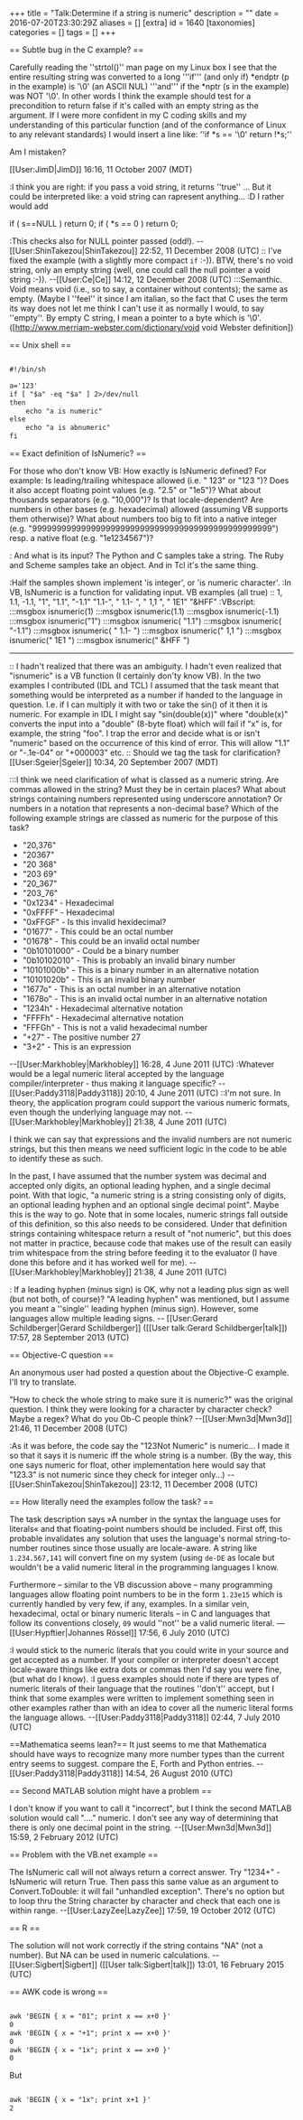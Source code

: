 +++
title = "Talk:Determine if a string is numeric"
description = ""
date = 2016-07-20T23:30:29Z
aliases = []
[extra]
id = 1640
[taxonomies]
categories = []
tags = []
+++

== Subtle bug in the C example? ==

Carefully reading the ''strtol()'' man page on my Linux box I see that the entire resulting string was converted to a long '''if''' (and only if)  *endptr (p in the example) is '\0' (an ASCII NUL) '''and''' if the *nptr (s in the example) was NOT '\0'.  In other words I think the example should test for a precondition to return false if it's called with an empty string as the argument.  If I were more confident in my C coding skills and my understanding of this particular function (and of the conformance of Linux to any relevant standards) I would insert a line like: ''if *s == '\0' return !*s;'' 

Am I mistaken?

[[User:JimD|JimD]] 16:16, 11 October 2007 (MDT)

:I think you are right: if you pass a void string, it returns ''true'' ... But it could be interpreted like: a void string can rapresent anything... :D I rather would add

<c>if ( s==NULL ) return 0;
if ( *s == 0 ) return 0;</c>

:This checks also for NULL pointer passed (odd!). --[[User:ShinTakezou|ShinTakezou]] 22:52, 11 December 2008 (UTC)
:: I've fixed the example (with a slightly more compact <code>if</code> :-)). BTW, there's no void string, only an empty string (well, one could call the null pointer a void string :-)). --[[User:Ce|Ce]] 14:12, 12 December 2008 (UTC)
:::Semanthic. Void means void (i.e., so to say, a container without contents); the same as empty. (Maybe I ''feel'' it since I am italian, so the fact that C uses the term its way does not let me think I can't use it as normally I would, to say ''empty''. By empty C string, I mean a pointer to a byte which is '\0'. ([http://www.merriam-webster.com/dictionary/void void Webster definition])

== Unix shell ==


```txt

#!/bin/sh

a='123'
if [ "$a" -eq "$a" ] 2>/dev/null
then
    echo "a is numeric"
else
    echo "a is abnumeric"
fi

```


== Exact definition of IsNumeric? ==

For those who don't know VB: How exactly is IsNumeric defined?
For example: Is leading/trailing whitespace allowed (i.e. "   123" or "123  ")?
Does it also accept floating point values (e.g. "2.5" or "1e5")?
What about thousands separators (e.g. "10,000")? Is that locale-dependent?
Are numbers in other bases (e.g. hexadecimal) allowed (assuming VB supports them otherwise)?
What about numbers too big to fit into a native integer (e.g. "9999999999999999999999999999999999999999999999999") resp. a native float (e.g. "1e1234567")?

: And what is its input?  The Python and C samples take a string.  The Ruby and Scheme samples take an object.  And in Tcl it's the same thing.

:Half the samples shown implement 'is integer', or 'is numeric character'. 
:In VB, IsNumeric is a function for validating input. VB examples (all true)
:: 1, 1.1, -1.1, "1", "1.1", "-1.1" "1.1-", " 1.1- ", " 1,1 ", " 1E1" "&HFF"
:VBscript:
:::msgbox isnumeric(1)
:::msgbox isnumeric(1.1)
:::msgbox isnumeric(-1.1)
:::msgbox isnumeric("1")
:::msgbox isnumeric( "1.1")
:::msgbox isnumeric( "-1.1")
:::msgbox isnumeric( " 1.1- ")
:::msgbox isnumeric(" 1,1 ")
:::msgbox isnumeric(" 1E1 ")
:::msgbox isnumeric(" &HFF ")

----

:: I hadn't realized that there was an ambiguity. I hadn't even realized that "isnumeric" is a VB function (I certainly don'ty know VB). In the two examples I contributed (IDL and TCL) I assumed that the task meant that something would be interpreted as a number if handed to the language in question. I.e. if I can multiply it with two or take the sin() of it then it is numeric. For example in IDL I might say "sin(double(x))" where "double(x)" converts the input into a "double" (8-byte float) which will fail if "x" is, for example, the string "foo". I trap the error and decide what is or isn't "numeric" based on the occurrence of this kind of error. This will allow "1.1" or "-.1e-04" or "+000003" etc.
:: Should we tag the task for clarification? [[User:Sgeier|Sgeier]] 10:34, 20 September 2007 (MDT)

:::I think we need clarification of what is classed as a numeric string. Are commas allowed in the string? Must they be in certain places? What about strings containing numbers represented using underscore annotation? Or numbers in a notation that represents a non-decimal base?
Which of the following example strings are classed as numeric for the purpose of this task?

* "20,376"
* "20367"
* "20 368"
* "203 69"
* "20_367"
* "203_76"
* "0x1234" - Hexadecimal
* "0xFFFF" - Hexadecimal
* "0xFFGF" - Is this invalid hexidecimal?
* "01677" - This could be an octal number
* "01678" - This could be an invalid octal number
* "0b10101000" - Could be a binary number
* "0b10102010" - This is probably an invalid binary number
* "10101000b" - This is a binary number in an alternative notation
* "10101020b" - This is an invalid binary number
* "1677o" - This is an octal number in an alternative notation
* "1678o" - This is an invalid octal number in an alternative notation
* "1234h" - Hexadecimal alternative notation
* "FFFFh" - Hexadecimal alternative notation
* "FFFGh" - This is not a valid hexadecimal number
* "+27" - The positive number 27
* "3+2" - This is an expression

--[[User:Markhobley|Markhobley]] 16:28, 4 June 2011 (UTC)
:Whatever would be a legal numeric literal accepted by the language compiler/interpreter - thus making it language specific? --[[User:Paddy3118|Paddy3118]] 20:10, 4 June 2011 (UTC)
::I'm not sure. In theory, the application program could support the various numeric formats, even though the underlying language may not. --[[User:Markhobley|Markhobley]] 21:38, 4 June 2011 (UTC)

I think we can say that expressions and the invalid numbers are not numeric strings, but this then means we need sufficient logic in the code to be able to identify these as such.

In the past, I have assumed that the number system was decimal and accepted only digits, an optional leading hyphen, and a single decimal point. With that logic, "a numeric string is a string consisting only of digits, an optional leading hyphen and an optional single decimal point". Maybe this is the way to go. Note that in some locales, numeric strings fall outside of this definition, so this also needs to be considered. Under that definition strings containing whitespace return a result of "not numeric", but this does not matter in practice, because code that makes use of the result can easily trim whitespace from the string before feeding it to the evaluator (I have done this before and it has worked well for me). --[[User:Markhobley|Markhobley]] 21:38, 4 June 2011 (UTC)

: If a leading hyphen (minus sign) is OK, why not a leading plus sign as well (but not both, of course)?   "A leading hyphen" was mentioned, but I assume you meant a ''single'' leading hyphen (minus sign).   However, some languages allow multiple leading signs. -- [[User:Gerard Schildberger|Gerard Schildberger]] ([[User talk:Gerard Schildberger|talk]]) 17:57, 28 September 2013 (UTC)

== Objective-C question ==

An anonymous user had posted a question about the Objective-C example. I'll try to translate.

"How to check the whole string to make sure it is numeric?" was the original question. I think they were looking for a character by character check? Maybe a regex? What do you Ob-C people think? --[[User:Mwn3d|Mwn3d]] 21:46, 11 December 2008 (UTC)

:As it was before, the code say the "123Not Numeric" is numeric... I made it so that it says it is numeric iff the whole string is a number. (By the way, this one says numeric for float, other implementation here would say that "123.3" is not numeric since they check for integer only...) --[[User:ShinTakezou|ShinTakezou]] 23:12, 11 December 2008 (UTC)

== How literally need the examples follow the task? ==

The task description says »A number in the syntax the language uses for literals« and that floating-point numbers should be included. First off, this probable invalidates any solution that uses the language's normal string-to-number routines since those usually are locale-aware. A string like <code>1.234.567,141</code> will convert fine on my system (using <code>de-DE</code> as locale but wouldn't be a valid numeric literal in the programming languages I know.

Furthermore – similar to the VB discussion above – many programming languages allow floating point numbers to be in the form <code>1.23e15</code> which is currently handled by very few, if any, examples. In a similar vein, hexadecimal, octal or binary numeric literals – in C and languages that follow its conventions closely, <code>09</code> would ''not'' be a valid numeric literal. —[[User:Hypftier|Johannes Rössel]] 17:56, 6 July 2010 (UTC)

:I would stick to the numeric literals that you could write in your source and get accepted as a number. If your compiler or interpreter doesn't accept locale-aware things like extra dots or commas then I'd say you were fine, (but what do I know).
:I guess examples should note if there are types of numeric literals of their language that the routines ''don't'' accept, but I think that some examples were written to implement something seen in other examples rather than with an idea to cover all the numeric literal forms the language allows. --[[User:Paddy3118|Paddy3118]] 02:44, 7 July 2010 (UTC)

==Mathematica seems lean?==
It just seems to me that Mathematica should have ways to recognize many more number types than the current entry seems to suggest. compare the E, Forth and Python entries. --[[User:Paddy3118|Paddy3118]] 14:54, 26 August 2010 (UTC)

== Second MATLAB solution might have a problem ==

I don't know if you want to call it "incorrect", but I think the second MATLAB solution would call "...." numeric. I don't see any way of determining that there is only one decimal point in the string. --[[User:Mwn3d|Mwn3d]] 15:59, 2 February 2012 (UTC)

== Problem with the VB.net example ==

The IsNumeric call will not always return a correct answer. Try "1234+" - IsNumeric will return True. Then pass this same value as an argument to Convert.ToDouble: it will fail "unhandled exception". There's no option but to loop thru the String character by character and check that each one is within range. --[[User:LazyZee|LazyZee]] 17:59, 19 October 2012 (UTC)

== R ==

The solution will not work correctly if the string contains "NA" (not a number). But NA can be used in numeric calculations. --[[User:Sigbert|Sigbert]] ([[User talk:Sigbert|talk]]) 13:01, 16 February 2015 (UTC)

== AWK code is wrong ==


```txt

awk 'BEGIN { x = "01"; print x == x+0 }'
0
awk 'BEGIN { x = "+1"; print x == x+0 }'
0
awk 'BEGIN { x = "1x"; print x == x+0 }'
0

```

But

```txt

awk 'BEGIN { x = "1x"; print x+1 }'
2

```

